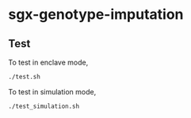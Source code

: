 # sgx-genotype-imputation
## Test
To test in enclave mode,
```bash
./test.sh
```

To test in simulation mode,
```bash
./test_simulation.sh
```
